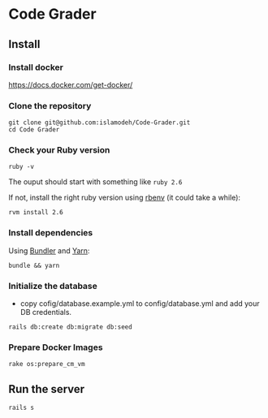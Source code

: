 # Code Grader

## Install
### Install docker
https://docs.docker.com/get-docker/

### Clone the repository

```shell
git clone git@github.com:islamodeh/Code-Grader.git
cd Code Grader
```

### Check your Ruby version

```shell
ruby -v
```

The ouput should start with something like `ruby 2.6`

If not, install the right ruby version using [rbenv](https://github.com/rbenv/rbenv) (it could take a while):

```shell
rvm install 2.6
```

### Install dependencies

Using [Bundler](https://github.com/bundler/bundler) and [Yarn](https://github.com/yarnpkg/yarn):

```shell
bundle && yarn
```

### Initialize the database
- copy cofig/database.example.yml to config/database.yml and add your DB credentials.
```shell
rails db:create db:migrate db:seed
```

### Prepare Docker Images
```shell
rake os:prepare_cm_vm
```

## Run the server

```shell
rails s
```